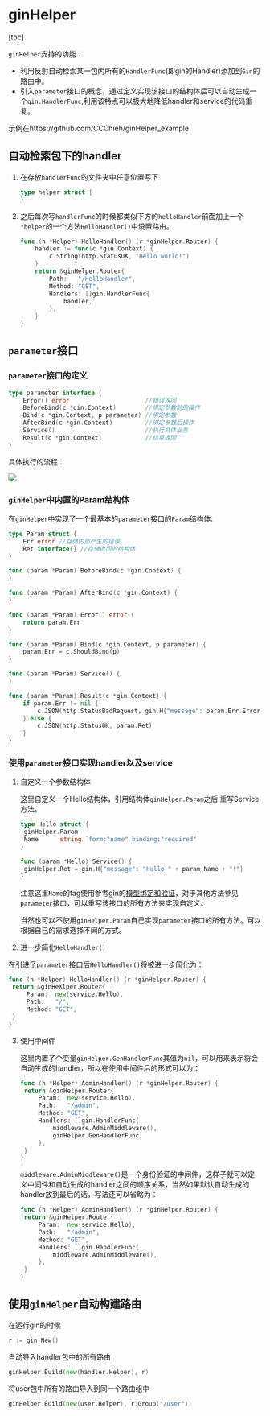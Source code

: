 # ginHelper

[toc]

`ginHelper`支持的功能：

* 利用反射自动检索某一包内所有的`HandlerFunc`(即gin的Handler)添加到`Gin`的路由中。
* 引入`parameter`接口的概念，通过定义实现该接口的结构体后可以自动生成一个`gin.HandlerFunc`,利用该特点可以极大地降低handler和service的代码重复。

示例在https://github.com/CCChieh/ginHelper_example

## 自动检索包下的handler

1. 在存放`handlerFunc`的文件夹中任意位置写下
    ```go
    type helper struct {
    }
    ```
2. 之后每次写`handlerFunc`的时候都类似下方的`helloHandler`前面加上一个
    `*helper`的一个方法`HelloHandler()`中设置路由。

    ```go
    func (h *Helper) HelloHandler() (r *ginHelper.Router) {
        handler := func(c *gin.Context) {
            c.String(http.StatusOK, "Hello world!")
        }
        return &ginHelper.Router{
            Path:   "/HelloHandler",
            Method: "GET",
            Handlers: []gin.HandlerFunc{
                handler,
            },
        }
    }

    ```
## `parameter`接口

### `parameter`接口的定义

```go
type parameter interface {
	Error() error                     //错误返回
	BeforeBind(c *gin.Context)        //绑定参数前的操作
	Bind(c *gin.Context, p parameter) //绑定参数
	AfterBind(c *gin.Context)         //绑定参数后操作
	Service()                         //执行具体业务
	Result(c *gin.Context)            //结果返回
}
```

具体执行的流程：

![](https://raw.githubusercontent.com/CCChieh/image/master/20191228111026.png)

### `ginHelper`中内置的Param结构体

在`ginHelper`中实现了一个最基本的`parameter`接口的`Param`结构体:

```go
type Param struct {
	Err error //存储内部产生的错误
	Ret interface{} //存储返回的结构体
}

func (param *Param) BeforeBind(c *gin.Context) {
}

func (param *Param) AfterBind(c *gin.Context) {
}

func (param *Param) Error() error {
	return param.Err
}

func (param *Param) Bind(c *gin.Context, p parameter) {
	param.Err = c.ShouldBind(p)
}

func (param *Param) Service() {
}

func (param *Param) Result(c *gin.Context) {
	if param.Err != nil {
		c.JSON(http.StatusBadRequest, gin.H{"message": param.Err.Error()})
	} else {
		c.JSON(http.StatusOK, param.Ret)
	}
}
```

### 使用`parameter`接口实现handler以及service

1. 自定义一个参数结构体

   这里自定义一个Hello结构体，引用结构体`ginHelper.Param`之后 重写Service方法。

   ```go
   type Hello struct {
   	ginHelper.Param
   	Name      string `form:"name" binding:"required"`
   }
   
   func (param *Hello) Service() {
   	ginHelper.Ret = gin.H{"message": "Hello " + param.Name + "!"}
   }
   ```

   注意这里`Name`的tag使用参考gin的[模型绑定和验证](https://gin-gonic.com/zh-cn/docs/examples/binding-and-validation/)，对于其他方法参见`parameter`接口，可以重写该接口的所有方法来实现自定义。

   当然也可以不使用`ginHelper.Param`自己实现`parameter`接口的所有方法。可以根据自己的需求选择不同的方式。

2.  进一步简化`HelloHandler()`
   
   在引进了`parameter`接口后`HelloHandler()`将被进一步简化为：
   
   ```go
   func (h *Helper) HelloHandler() (r *ginHelper.Router) {
   	return &ginHeXlper.Router{
   		Param:  new(service.Hello),
   		Path:   "/",
   		Method: "GET",
   	}
   }
   ```
   
3. 使用中间件

   这里内置了个变量`ginHelper.GenHandlerFunc`其值为`nil`，可以用来表示将会自动生成的handler，所以在使用中间件后的形式可以为：

   ```go
   func (h *Helper) AdminHandler() (r *ginHelper.Router) {
   	return &ginHelper.Router{
   		Param:  new(service.Hello),
   		Path:   "/admin",
   		Method: "GET",
   		Handlers: []gin.HandlerFunc{
   			middleware.AdminMiddleware(),
   			ginHelper.GenHandlerFunc,
   		},
   	}
   }
   ```

   `middleware.AdminMiddleware()`是一个身份验证的中间件，这样子就可以定义中间件和自动生成的handler之间的顺序关系，当然如果默认自动生成的handler放到最后的话，写法还可以省略为：

   ```go
   func (h *Helper) AdminHandler() (r *ginHelper.Router) {
   	return &ginHelper.Router{
   		Param:  new(service.Hello),
   		Path:   "/admin",
   		Method: "GET",
   		Handlers: []gin.HandlerFunc{
   			middleware.AdminMiddleware(),
   		},
   	}
   }
   ```

   


## 使用`ginHelper`自动构建路由

在运行gin的时候

```go
r := gin.New()
```
自动导入handler包中的所有路由
```go
ginHelper.Build(new(handler.Helper), r)
```
将user包中所有的路由导入到同一个路由组中
```go
ginHelper.Build(new(user.Helper), r.Group("/user"))
```
